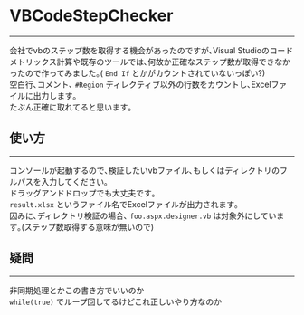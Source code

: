 # VBCodeStepChecker
---
会社でvbのステップ数を取得する機会があったのですが､Visual Studioのコードメトリックス計算や既存のツールでは､何故か正確なステップ数が取得できなかったので作ってみました｡( `End If` とかがカウントされていないっぽい?)  
空白行､コメント､ `#Region` ディレクティブ以外の行数をカウントし､Excelファイルに出力します｡  
たぶん正確に取れてると思います｡

## 使い方  
---
コンソールが起動するので､検証したいvbファイル､もしくはディレクトリのフルパスを入力してください｡  
ドラッグアンドドロップでも大丈夫です｡  
`result.xlsx` というファイル名でExcelファイルが出力されます｡  
因みに､ディレクトリ検証の場合､ `foo.aspx.designer.vb` は対象外にしています｡(ステップ数取得する意味が無いので)  

## 疑問
---
非同期処理とかこの書き方でいいのか  
`while(true)` でループ回してるけどこれ正しいやり方なのか
